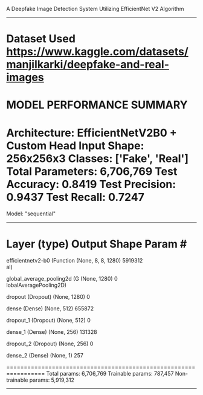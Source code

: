 A Deepfake Image Detection System Utilizing EfficientNet V2 Algorithm
_________________________________________________________________________________

Dataset Used https://www.kaggle.com/datasets/manjilkarki/deepfake-and-real-images
==================================================
MODEL PERFORMANCE SUMMARY
==================================================
Architecture: EfficientNetV2B0 + Custom Head
Input Shape: 256x256x3
Classes: ['Fake', 'Real']
Total Parameters: 6,706,769
Test Accuracy: 0.8419
Test Precision: 0.9437
Test Recall: 0.7247
==================================================
Model: "sequential"
_________________________________________________________________
 Layer (type)                Output Shape              Param #   
=================================================================
 efficientnetv2-b0 (Function  (None, 8, 8, 1280)       5919312   
 al)                                                             
                                                                 
 global_average_pooling2d (G  (None, 1280)             0         
 lobalAveragePooling2D)                                          
                                                                 
 dropout (Dropout)           (None, 1280)              0         
                                                                 
 dense (Dense)               (None, 512)               655872    
                                                                 
 dropout_1 (Dropout)         (None, 512)               0         
                                                                 
 dense_1 (Dense)             (None, 256)               131328    
                                                                 
 dropout_2 (Dropout)         (None, 256)               0         
                                                                 
 dense_2 (Dense)             (None, 1)                 257       
                                                                 
=================================================================
Total params: 6,706,769
Trainable params: 787,457
Non-trainable params: 5,919,312
_________________________________________________________________
